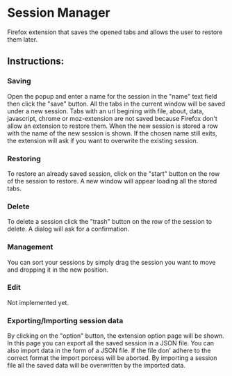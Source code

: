 # Session Manager

Firefox extension that saves the opened tabs and allows the user to restore them
later.

## Instructions:

### Saving
Open the popup and enter a name for the session in the "name" text field then click
the "save" button. All the tabs in the current window will be saved under a new
session. Tabs with an url begining with file, about, data, javascript, chrome or
moz-extension are not saved because Firefox don't allow an extension to restore them.
When the new session is stored a row with the name of the new session is shown.
If the chosen name still exits, the extension will ask if you want to overwrite
the existing session.

### Restoring
To restore an already saved session, click on the "start" button on the row of
the session to restore. A new window will appear loading all the stored tabs.

### Delete
To delete a session click the "trash" button on the row of the session to delete.
A dialog will ask for a confirmation.

### Management
You can sort your sessions by simply drag the session you want to move and dropping
it in the new position.

### Edit
Not implemented yet.

### Exporting/Importing session data
By clicking on the "option" button, the extension option page will be shown.
In this page you can export all the saved session in a JSON file.
You can also import data in the form of a JSON file. If the file don' adhere to
the correct format the import porcess will be aborted.
By importing a session file all the saved data will be overwritten by the imported
data.

